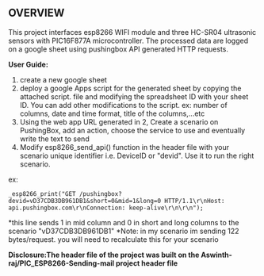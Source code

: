 ## OVERVIEW
This project interfaces esp8266 WIFI module and three HC-SR04 ultrasonic sensors with PIC16F877A microcontroller. The processed data are logged on a google sheet using pushingbox API generated HTTP requests.

**User Guide:**
1) create a new google sheet
2) deploy a google Apps script for the generated sheet by copying the attached script. file and modifying the spreadsheet ID with your sheet ID. You can add other modifications to the script. ex: number of columns, date and time format, title of the columns,...etc
3) Using the web app URL generated in 2, Create a scenario on PushingBox, add an action, choose the service to use and eventually write the text to send
4) Modify esp8266_send_api() function in the header file with your scenario unique identifier i.e. DeviceID or "devid". Use it to run the right scenario.

ex:
```
_esp8266_print("GET /pushingbox?devid=vD37CDB3DB961DB1&short=0&mid=1&long=0 HTTP/1.1\r\nHost: api.pushingbox.com\r\nConnection: keep-alive\r\n\r\n");
```
  
  *this line sends 1 in mid column and 0 in short and long columns to the scenario "vD37CDB3DB961DB1"
  *Note: in my scenario im sending 122 bytes/request. you will need to recalculate this for your scenario

**Disclosure:The header file of the project was built on the Aswinth-raj/PIC_ESP8266-Sending-mail project header file**
